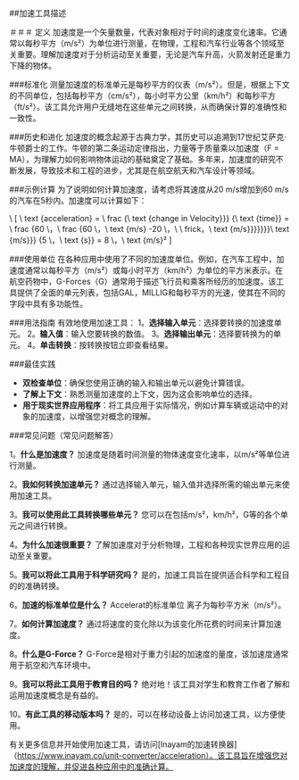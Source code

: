 ##加速工具描述

＃＃＃ 定义
加速度是一个矢量数量，代表对象相对于时间的速度变化速率。它通常以每秒平方（m/s²）为单位进行测量，在物理，工程和汽车行业等各个领域至关重要。理解加速度对于分析运动至关重要，无论是汽车升高，火箭发射还是重力下降的物体。

###标准化
测量加速度的标准单元是每秒平方的仪表（m/s²）。但是，根据上下文的不同单位，包括每秒平方（cm/s²），每小时平方公里（km/h²）和每秒平方（ft/s²）。该工具允许用户无缝地在这些单元之间转换，从而确保计算的准确性和一致性。

###历史和进化
加速度的概念起源于古典力学，其历史可以追溯到17世纪艾萨克·牛顿爵士的工作。牛顿的第二条运动定律指出，力量等于质量乘以加速度（F = MA），为理解力如何影响物体运动的基础奠定了基础。多年来，加速度的研究不断发展，导致技术和工程的进步，尤其是在航空航天和汽车设计等领域。

###示例计算
为了说明如何计算加速度，请考虑将其速度从20 m/s增加到60 m/s的汽车在5秒内。加速度可以计算如下：

\ [
\ text {acceleration} = \ frac {\ text {change in Velocity}}} {\ text {time}} = \ frac {60 \，\ frac {60 \，\ text {m/s} -20 \，\ \ frick，\ text {m/s}}}}}}}\ text {m/s}}} {5 \，\ text {s}} = 8 \，\ text {m/s}²
\]

###使用单位
在各种应用中使用了不同的加速度单位。例如，在汽车工程中，加速度通常以每秒平方（m/s²）或每小时平方（km/h²）为单位的平方米表示。在航空药物中，G-Forces（G）通常用于描述飞行员和乘客所经历的加速度。该工具提供了全面的单元列表，包括GAL，MILLIG和每秒平方的光速，使其在不同的字段中具有多功能性。

###用法指南
有效地使用加速工具：
1。**选择输入单元**：选择要转换的加速度单元。
2。**输入值**：输入您要转换的数值。
3。**选择输出单元**：选择要转换为的单元。
4。**单击转换**：按转换按钮立即查看结果。

###最佳实践
- **双检查单位**：确保您使用正确的输入和输出单元以避免计算错误。
- **了解上下文**：熟悉测量加速度的上下文，因为这会影响单位的选择。
- **用于现实世界应用程序**：将工具应用于实际情况，例如计算车辆或运动中的对象的加速度，以增强您对概念的理解。

###常见问题（常见问题解答）

1。**什么是加速度？**
加速度是随着时间测量的物体速度变化速率，以m/s²等单位进行测量。

2。**我如何转换加速单元？**
通过选择输入单元，输入值并选择所需的输出单元来使用加速工具。

3。**我可以使用此工具转换哪些单元？**
您可以在包括m/s²，km/h²，G等的各个单元之间进行转换。

4。**为什么加速很重要？**
了解加速度对于分析物理，工程和各种现实世界应用的运动至关重要。

5。**我可以将此工具用于科学研究吗？**
是的，加速工具旨在提供适合科学和工程目的的准确转换。

6。**加速的标准单位是什么？**
Accelerat的标准单位 离子为每秒平方米（m/s²）。

7。**如何计算加速度？**
通过将速度的变化除以为该变化所花费的时间来计算加速度。

8。**什么是G-Force？**
G-Force是相对于重力引起的加速度的量度，该加速度通常用于航空和汽车环境中。

9。**我可以将此工具用于教育目的吗？**
绝对地！该工具对学生和教育工作者了解和运用加速度概念是有益的。

10。**有此工具的移动版本吗？**
是的，可以在移动设备上访问加速工具，以方便使用。

有关更多信息并开始使用加速工具，请访问[Inayam的加速转换器]（https://www.inayam.co/unit-converter/acceleration）。该工具旨在增强您对加速度的理解，并促进各种应用中的准确计算。